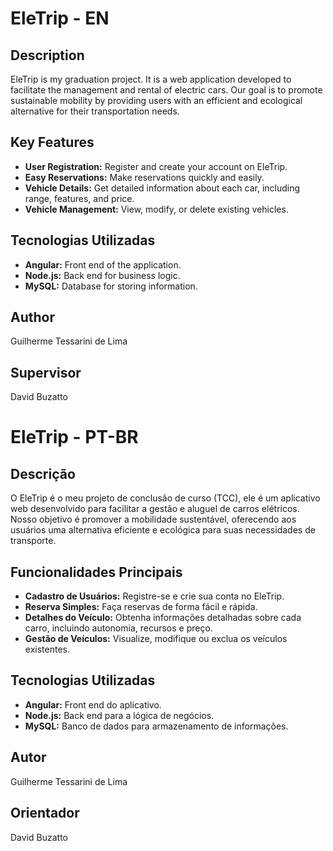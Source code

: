 # EleTrip - EN

## Description

EleTrip is my graduation project. It is a web application developed to facilitate the management and rental of electric cars. Our goal is to promote sustainable mobility by providing users with an efficient and ecological alternative for their transportation needs.

## Key Features

- **User Registration:** Register and create your account on EleTrip.
- **Easy Reservations:** Make reservations quickly and easily.
- **Vehicle Details:** Get detailed information about each car, including range, features, and price.
- **Vehicle Management:** View, modify, or delete existing vehicles.

## Tecnologias Utilizadas

- **Angular:** Front end of the application.
- **Node.js:** Back end for business logic.
- **MySQL:** Database for storing information.

## Author
Guilherme Tessarini de Lima

## Supervisor
David Buzatto

# EleTrip - PT-BR

## Descrição

O EleTrip é o meu projeto de conclusão de curso (TCC), ele é um aplicativo web desenvolvido para facilitar a gestão e aluguel de carros elétricos. Nosso objetivo é promover a mobilidade sustentável, oferecendo aos usuários uma alternativa eficiente e ecológica para suas necessidades de transporte.

## Funcionalidades Principais

- **Cadastro de Usuários:** Registre-se e crie sua conta no EleTrip.
- **Reserva Simples:** Faça reservas de forma fácil e rápida.
- **Detalhes do Veículo:** Obtenha informações detalhadas sobre cada carro, incluindo autonomia, recursos e preço.
- **Gestão de Veículos:** Visualize, modifique ou exclua os veículos existentes.

## Tecnologias Utilizadas

- **Angular:** Front end do aplicativo.
- **Node.js:** Back end para a lógica de negócios.
- **MySQL:** Banco de dados para armazenamento de informações.

## Autor
Guilherme Tessarini de Lima

## Orientador
David Buzatto


